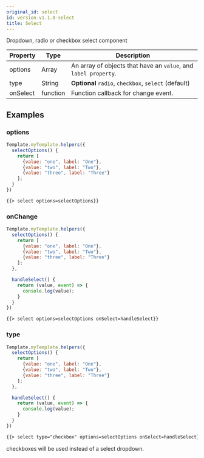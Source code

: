 ```yaml
---
original_id: select
id: version-v1.1.0-select
title: Select
---
```

    
Dropdown, radio or checkbox select component

| Property | Type     | Description                                                     |
| -------- | -------- | --------------------------------------------------------------- |
| options  | Array    | An array of objects that have an `value`, and `label property`. |
| type     | String   | **Optional** `radio`, `checkbox`, `select` (default)            |
| onSelect | function | Function callback for change event.                             |

## Examples

### options

```js
Template.myTemplate.helpers({
  selectOptions() {
    return [
      {value: "one", label: "One"},
      {value: "two", label: "Two"},
      {value: "three", label: "Three"}
    ];
  }
})
```

```html
{{> select options=selectOptions}}
```

### onChange

```js
Template.myTemplate.helpers({
  selectOptions() {
    return [
      {value: "one", label: "One"},
      {value: "two", label: "Two"},
      {value: "three", label: "Three"}
    ];
  },

  handleSelect() {
    return (value, event) => {
      console.log(value);
    }
  }
})
```

```html
{{> select options=selectOptions onSelect=handleSelect}}
```

### type

```js
Template.myTemplate.helpers({
  selectOptions() {
    return [
      {value: "one", label: "One"},
      {value: "two", label: "Two"},
      {value: "three", label: "Three"}
    ];
  },

  handleSelect() {
    return (value, event) => {
      console.log(value);
    }
  }
})
```

```html
{{> select type="checkbox" options=selectOptions onSelect=handleSelect}}
```

checkboxes will be used instead of a select dropdown.
